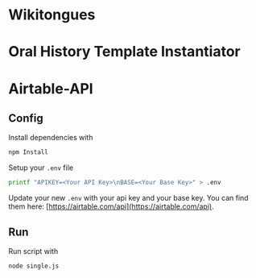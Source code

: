 # Wikitongues
# Oral History Template Instantiator

# Airtable-API

## Config

Install dependencies with
```bash
npm Install
```

Setup your `.env` file
```bash
printf "APIKEY=<Your API Key>\nBASE=<Your Base Key>" > .env
```

Update your new `.env` with your api key and your base key. You can find them here: [https://airtable.com/api](https://airtable.com/api).

## Run

Run script with
```bash
node single.js
```